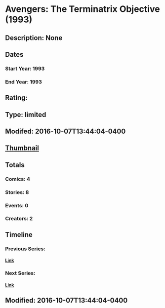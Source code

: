 # Avengers: The Terminatrix Objective (1993)
## Description: None
## Dates
### Start Year: 1993
### End Year: 1993
## Rating: 
## Type: limited
## Modifed: 2016-10-07T13:44:04-0400
## [Thumbnail](http://i.annihil.us/u/prod/marvel/i/mg/f/80/57f7deba617ca.jpg)
## Totals
### Comics: 4
### Stories: 8
### Events: 0
### Creators: 2
## Timeline
### Previous Series: 
#### [Link]()
### Next Series: 
#### [Link]()
## Modified: 2016-10-07T13:44:04-0400